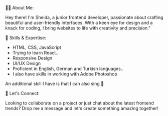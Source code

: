 
👩‍💻 About Me:

Hey there! I'm Sheida, a junior frontend developer, passionate about crafting beautiful and user-friendly interfaces. 
With a keen eye for design and a knack for coding, I bring websites to life with creativity and precision."

🚀 Skills & Expertise:
- HTML, CSS, JavaScript
- Trying to learn React..
- Responsive Design
- UI/UX Design
- Proficient in English, German and Turkish languages..
- I also have skills in working with Adobe Photoshop
  
An additional skill I have is that I can also sing 👻

🩷 Let's Connect:

Looking to collaborate on a project or just chat about the latest frontend trends?
Drop me a message and let's create something amazing together!
